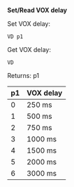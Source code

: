 __Set/Read VOX delay__

Set VOX delay:

	VD p1

Get VOX delay:

	VD

Returns: p1

| p1  | VOX delay |
| --- | --- |
| 0 | 250 ms  |
| 1 | 500 ms  |
| 2 | 750 ms  |
| 3 | 1000 ms |
| 4 | 1500 ms |
| 5 | 2000 ms |
| 6 | 3000 ms |
